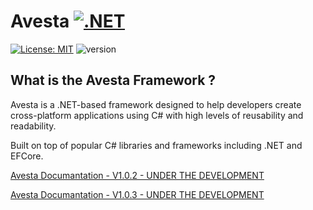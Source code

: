 # Avesta  [![.NET](https://img.shields.io/badge/--512BD4?logo=.net&logoColor=ffffff)](https://dotnet.microsoft.com/)

[![License: MIT](https://img.shields.io/badge/License-MIT-yellow.svg)](https://opensource.org/licenses/MIT) ![version](https://img.shields.io/badge/version-1.0.325-blue)

## What is the Avesta Framework ?
Avesta is a .NET-based framework designed to help developers create cross-platform applications using C# with high levels of reusability and readability.

Built on top of popular C# libraries and frameworks including .NET and EFCore.



[Avesta Documantation - V1.0.2 - UNDER THE DEVELOPMENT](./doc/)

[Avesta Documantation - V1.0.3 - UNDER THE DEVELOPMENT](./doc/)
 
